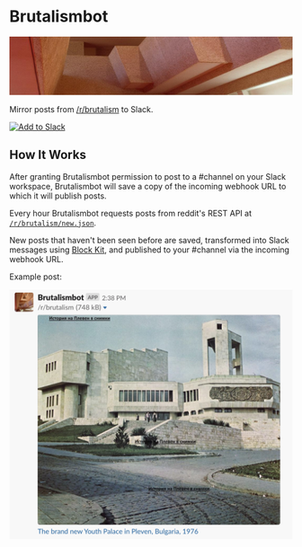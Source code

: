 # Brutalismbot

<img alt="brutalismbot" src="./docs/brutalismbot-banner.png"/>

Mirror posts from [/r/brutalism](https://reddit.com/r/brutalism) to Slack.

<a href="https://slack.com/oauth/authorize?client_id=588825324710.578676076417&scope=incoming-webhook">
  <img alt="Add to Slack" height="40" width="139" src="https://platform.slack-edge.com/img/add_to_slack.png" srcset="https://platform.slack-edge.com/img/add_to_slack.png 1x, https://platform.slack-edge.com/img/add_to_slack@2x.png 2x" />
</a>

## How It Works

After granting Brutalismbot permission to post to a #channel on your Slack workspace, Brutalismbot will save a copy of the incoming webhook URL to which it will publish posts.

Every hour Brutalismbot requests posts from reddit's REST API at [`/r/brutalism/new.json`](https://reddit.com/r/brutalism/new).

New posts that haven't been seen before are saved, transformed into Slack messages using [Block Kit](https://api.slack.com/block-kit), and published to your #channel via the incoming webhook URL.

Example post:

<img alt="post" src="./docs/post.png"/>
